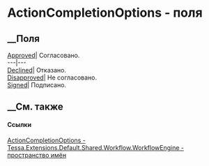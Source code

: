 # ActionCompletionOptions - поля
##  __Поля
[Approved](F_Tessa_Extensions_Default_Shared_Workflow_WorkflowEngine_ActionCompletionOptions_Approved.htm)|
Согласовано.  
---|---  
[Declined](F_Tessa_Extensions_Default_Shared_Workflow_WorkflowEngine_ActionCompletionOptions_Declined.htm)|
Отказано.  
[Disapproved](F_Tessa_Extensions_Default_Shared_Workflow_WorkflowEngine_ActionCompletionOptions_Disapproved.htm)|
Не согласовано.  
[Signed](F_Tessa_Extensions_Default_Shared_Workflow_WorkflowEngine_ActionCompletionOptions_Signed.htm)|
Подписано.  
## __См. также
#### Ссылки
[ActionCompletionOptions -
](T_Tessa_Extensions_Default_Shared_Workflow_WorkflowEngine_ActionCompletionOptions.htm)
[Tessa.Extensions.Default.Shared.Workflow.WorkflowEngine - пространство
имён](N_Tessa_Extensions_Default_Shared_Workflow_WorkflowEngine.htm)

